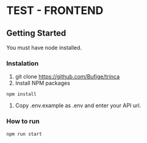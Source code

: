 # TEST - FRONTEND

## Getting Started

You must have node installed.

### Instalation
1. git clone https://github.com/Bufige/trinca
2. Install NPM packages
```
npm install
```
1. Copy .env.example as .env and enter your API url.

### How to run
```
npm run start
```